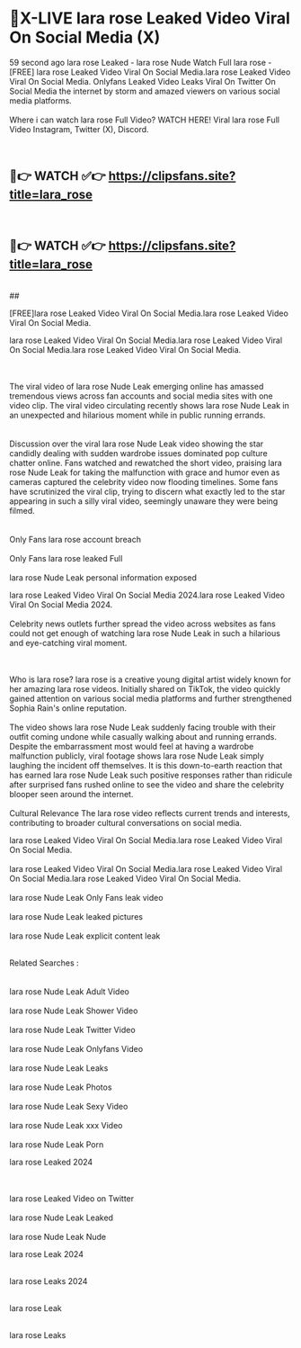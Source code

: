 # 🔴X-LIVE lara rose Leaked Video Viral On Social Media (X)<br>


59 second ago lara rose Leaked  - lara rose Nude  Watch Full lara rose - [FREE] lara rose Leaked Video Viral On Social Media.lara rose Leaked Video Viral On Social Media.   Onlyfans Leaked Video Leaks Viral On Twitter On Social Media the internet by storm and amazed viewers on various social media platforms. <br><br>
Where i can watch lara rose Full Video? WATCH HERE! Viral lara rose Full Video Instagram, Twitter (X), Discord. <br>


 <br>

##  🔴👉 WATCH ✅👉  <a href="https://clipsfans.site?title=lara_rose&ref=git">https://clipsfans.site?title=lara_rose</a> <br>
  <br>

##  🔴👉 WATCH ✅👉  <a href="https://clipsfans.site?title=lara_rose&ref=git">https://clipsfans.site?title=lara_rose</a> <br>
  <br>
  ##



[FREE]lara rose Leaked Video Viral On Social Media.lara rose Leaked Video Viral On Social Media. <br>

lara rose Leaked Video Viral On Social Media.lara rose Leaked Video Viral On Social Media.lara rose Leaked Video Viral On Social Media. <br>


  <br>

  <br>
The viral video of lara rose Nude Leak emerging online has amassed tremendous views across fan accounts and social media sites with one video clip. The viral video circulating recently shows lara rose Nude Leak in an unexpected and hilarious moment while in public running errands.<br>
<br>


<br>
Discussion over the viral lara rose Nude Leak video showing the star candidly dealing with sudden wardrobe issues dominated pop culture chatter online. Fans watched and rewatched the short video, praising lara rose Nude Leak for taking the malfunction with grace and humor even as cameras captured the celebrity video now flooding timelines. Some fans have scrutinized the viral clip, trying to discern what exactly led to the star appearing in such a silly viral video, seemingly unaware they were being filmed.<br>
<br>
<br> 
Only Fans lara rose account breach<br>
<br>
Only Fans lara rose leaked Full <br>
<br>
lara rose Nude Leak personal information exposed<br>

lara rose Leaked Video Viral On Social Media 2024.lara rose Leaked Video Viral On Social Media 2024. <br>
<br>
Celebrity news outlets further spread the video across websites as fans could not get enough of watching lara rose Nude Leak in such a hilarious and eye-catching viral moment.<br>
<br>

<br>
Who is lara rose? lara rose is a creative young digital artist widely known for her amazing lara rose videos. Initially shared on TikTok, the video quickly gained attention on various social media platforms and further strengthened Sophia Rain's online reputation.<br>
<br>
The video shows lara rose Nude Leak suddenly facing trouble with their outfit coming undone while casually walking about and running errands. Despite the embarrassment most would feel at having a wardrobe malfunction publicly, viral footage shows lara rose Nude Leak simply laughing the incident off themselves. It is this down-to-earth reaction that has earned lara rose Nude Leak such positive responses rather than ridicule after surprised fans rushed online to see the video and share the celebrity blooper seen around the internet.<br>
<br>
Cultural Relevance The lara rose video reflects current trends and interests, contributing to broader cultural conversations on social media.<br>

lara rose Leaked Video Viral On Social Media.lara rose Leaked Video Viral On Social Media.<br>
<br>
lara rose Leaked Video Viral On Social Media.lara rose Leaked Video Viral On Social Media.lara rose Leaked Video Viral On Social Media.<br>
<br>
lara rose Nude Leak Only Fans leak video<br>
<br>
lara rose Nude Leak leaked pictures<br>
<br>
lara rose Nude Leak explicit content leak<br>


<br>
Related Searches :<br>
<br>

<br>
lara rose Nude Leak Adult Video<br>
<br>
lara rose Nude Leak Shower Video<br>
<br>
lara rose Nude Leak Twitter Video<br>
<br>
lara rose Nude Leak Onlyfans Video<br>
<br>
lara rose Nude Leak Leaks<br>
<br>
lara rose Nude Leak Photos<br>

<br>
lara rose Nude Leak Sexy Video<br>
<br>
lara rose Nude Leak xxx Video<br>
<br>
lara rose Nude Leak Porn<br>

lara rose  Leaked 2024 <br> <br>
<br>

lara rose Leaked Video on Twitter <br>
<br>
lara rose Nude Leak Leaked<br>
<br>
lara rose Nude Leak Nude<br>


lara rose  Leak 2024 <br> <br>



lara rose  Leaks 2024 <br> <br>



 
lara rose  Leak<br> <br>



lara rose  Leaks<br> <br>





</p>




 



</p>










